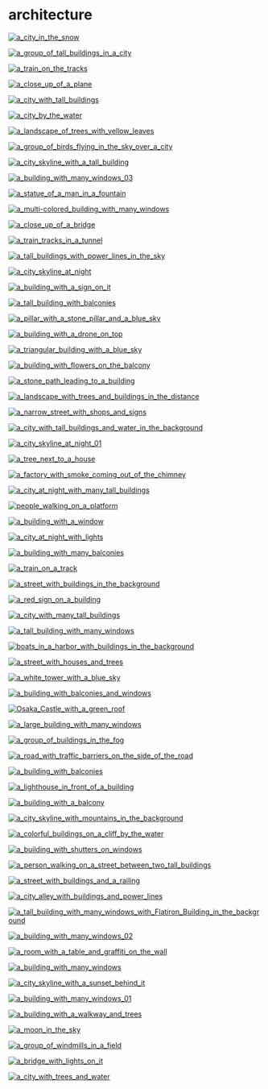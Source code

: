 # architecture

<a href="a_city_in_the_snow.jpg"><img alt="a_city_in_the_snow" src="a_city_in_the_snow.jpg"></a>

<a href="a_group_of_tall_buildings_in_a_city.jpg"><img alt="a_group_of_tall_buildings_in_a_city" src="a_group_of_tall_buildings_in_a_city.jpg"></a>

<a href="a_train_on_the_tracks.jpg"><img alt="a_train_on_the_tracks" src="a_train_on_the_tracks.jpg"></a>

<a href="a_close_up_of_a_plane.jpg"><img alt="a_close_up_of_a_plane" src="a_close_up_of_a_plane.jpg"></a>

<a href="a_city_with_tall_buildings.jpg"><img alt="a_city_with_tall_buildings" src="a_city_with_tall_buildings.jpg"></a>

<a href="a_city_by_the_water.jpg"><img alt="a_city_by_the_water" src="a_city_by_the_water.jpg"></a>

<a href="a_landscape_of_trees_with_yellow_leaves.jpg"><img alt="a_landscape_of_trees_with_yellow_leaves" src="a_landscape_of_trees_with_yellow_leaves.jpg"></a>

<a href="a_group_of_birds_flying_in_the_sky_over_a_city.jpg"><img alt="a_group_of_birds_flying_in_the_sky_over_a_city" src="a_group_of_birds_flying_in_the_sky_over_a_city.jpg"></a>

<a href="a_city_skyline_with_a_tall_building.jpg"><img alt="a_city_skyline_with_a_tall_building" src="a_city_skyline_with_a_tall_building.jpg"></a>

<a href="a_building_with_many_windows_03.jpg"><img alt="a_building_with_many_windows_03" src="a_building_with_many_windows_03.jpg"></a>

<a href="a_statue_of_a_man_in_a_fountain.jpg"><img alt="a_statue_of_a_man_in_a_fountain" src="a_statue_of_a_man_in_a_fountain.jpg"></a>

<a href="a_multi-colored_building_with_many_windows.jpg"><img alt="a_multi-colored_building_with_many_windows" src="a_multi-colored_building_with_many_windows.jpg"></a>

<a href="a_close_up_of_a_bridge.jpg"><img alt="a_close_up_of_a_bridge" src="a_close_up_of_a_bridge.jpg"></a>

<a href="a_train_tracks_in_a_tunnel.jpg"><img alt="a_train_tracks_in_a_tunnel" src="a_train_tracks_in_a_tunnel.jpg"></a>

<a href="a_tall_buildings_with_power_lines_in_the_sky.jpg"><img alt="a_tall_buildings_with_power_lines_in_the_sky" src="a_tall_buildings_with_power_lines_in_the_sky.jpg"></a>

<a href="a_city_skyline_at_night.jpg"><img alt="a_city_skyline_at_night" src="a_city_skyline_at_night.jpg"></a>

<a href="a_building_with_a_sign_on_it.jpg"><img alt="a_building_with_a_sign_on_it" src="a_building_with_a_sign_on_it.jpg"></a>

<a href="a_tall_building_with_balconies.jpg"><img alt="a_tall_building_with_balconies" src="a_tall_building_with_balconies.jpg"></a>

<a href="a_pillar_with_a_stone_pillar_and_a_blue_sky.jpg"><img alt="a_pillar_with_a_stone_pillar_and_a_blue_sky" src="a_pillar_with_a_stone_pillar_and_a_blue_sky.jpg"></a>

<a href="a_building_with_a_drone_on_top.jpg"><img alt="a_building_with_a_drone_on_top" src="a_building_with_a_drone_on_top.jpg"></a>

<a href="a_triangular_building_with_a_blue_sky.jpg"><img alt="a_triangular_building_with_a_blue_sky" src="a_triangular_building_with_a_blue_sky.jpg"></a>

<a href="a_building_with_flowers_on_the_balcony.png"><img alt="a_building_with_flowers_on_the_balcony" src="a_building_with_flowers_on_the_balcony.png"></a>

<a href="a_stone_path_leading_to_a_building.jpg"><img alt="a_stone_path_leading_to_a_building" src="a_stone_path_leading_to_a_building.jpg"></a>

<a href="a_landscape_with_trees_and_buildings_in_the_distance.jpg"><img alt="a_landscape_with_trees_and_buildings_in_the_distance" src="a_landscape_with_trees_and_buildings_in_the_distance.jpg"></a>

<a href="a_narrow_street_with_shops_and_signs.png"><img alt="a_narrow_street_with_shops_and_signs" src="a_narrow_street_with_shops_and_signs.png"></a>

<a href="a_city_with_tall_buildings_and_water_in_the_background.jpg"><img alt="a_city_with_tall_buildings_and_water_in_the_background" src="a_city_with_tall_buildings_and_water_in_the_background.jpg"></a>

<a href="a_city_skyline_at_night_01.jpg"><img alt="a_city_skyline_at_night_01" src="a_city_skyline_at_night_01.jpg"></a>

<a href="a_tree_next_to_a_house.jpg"><img alt="a_tree_next_to_a_house" src="a_tree_next_to_a_house.jpg"></a>

<a href="a_factory_with_smoke_coming_out_of_the_chimney.jpg"><img alt="a_factory_with_smoke_coming_out_of_the_chimney" src="a_factory_with_smoke_coming_out_of_the_chimney.jpg"></a>

<a href="a_city_at_night_with_many_tall_buildings.jpg"><img alt="a_city_at_night_with_many_tall_buildings" src="a_city_at_night_with_many_tall_buildings.jpg"></a>

<a href="people_walking_on_a_platform.jpg"><img alt="people_walking_on_a_platform" src="people_walking_on_a_platform.jpg"></a>

<a href="a_building_with_a_window.jpg"><img alt="a_building_with_a_window" src="a_building_with_a_window.jpg"></a>

<a href="a_city_at_night_with_lights.jpg"><img alt="a_city_at_night_with_lights" src="a_city_at_night_with_lights.jpg"></a>

<a href="a_building_with_many_balconies.jpg"><img alt="a_building_with_many_balconies" src="a_building_with_many_balconies.jpg"></a>

<a href="a_train_on_a_track.jpg"><img alt="a_train_on_a_track" src="a_train_on_a_track.jpg"></a>

<a href="a_street_with_buildings_in_the_background.png"><img alt="a_street_with_buildings_in_the_background" src="a_street_with_buildings_in_the_background.png"></a>

<a href="a_red_sign_on_a_building.jpg"><img alt="a_red_sign_on_a_building" src="a_red_sign_on_a_building.jpg"></a>

<a href="a_city_with_many_tall_buildings.jpg"><img alt="a_city_with_many_tall_buildings" src="a_city_with_many_tall_buildings.jpg"></a>

<a href="a_tall_building_with_many_windows.jpg"><img alt="a_tall_building_with_many_windows" src="a_tall_building_with_many_windows.jpg"></a>

<a href="boats_in_a_harbor_with_buildings_in_the_background.jpg"><img alt="boats_in_a_harbor_with_buildings_in_the_background" src="boats_in_a_harbor_with_buildings_in_the_background.jpg"></a>

<a href="a_street_with_houses_and_trees.jpg"><img alt="a_street_with_houses_and_trees" src="a_street_with_houses_and_trees.jpg"></a>

<a href="a_white_tower_with_a_blue_sky.jpg"><img alt="a_white_tower_with_a_blue_sky" src="a_white_tower_with_a_blue_sky.jpg"></a>

<a href="a_building_with_balconies_and_windows.jpg"><img alt="a_building_with_balconies_and_windows" src="a_building_with_balconies_and_windows.jpg"></a>

<a href="Osaka_Castle_with_a_green_roof.png"><img alt="Osaka_Castle_with_a_green_roof" src="Osaka_Castle_with_a_green_roof.png"></a>

<a href="a_large_building_with_many_windows.jpg"><img alt="a_large_building_with_many_windows" src="a_large_building_with_many_windows.jpg"></a>

<a href="a_group_of_buildings_in_the_fog.jpg"><img alt="a_group_of_buildings_in_the_fog" src="a_group_of_buildings_in_the_fog.jpg"></a>

<a href="a_road_with_traffic_barriers_on_the_side_of_the_road.jpg"><img alt="a_road_with_traffic_barriers_on_the_side_of_the_road" src="a_road_with_traffic_barriers_on_the_side_of_the_road.jpg"></a>

<a href="a_building_with_balconies.jpg"><img alt="a_building_with_balconies" src="a_building_with_balconies.jpg"></a>

<a href="a_lighthouse_in_front_of_a_building.jpg"><img alt="a_lighthouse_in_front_of_a_building" src="a_lighthouse_in_front_of_a_building.jpg"></a>

<a href="a_building_with_a_balcony.jpeg"><img alt="a_building_with_a_balcony" src="a_building_with_a_balcony.jpeg"></a>

<a href="a_city_skyline_with_mountains_in_the_background.png"><img alt="a_city_skyline_with_mountains_in_the_background" src="a_city_skyline_with_mountains_in_the_background.png"></a>

<a href="a_colorful_buildings_on_a_cliff_by_the_water.jpg"><img alt="a_colorful_buildings_on_a_cliff_by_the_water" src="a_colorful_buildings_on_a_cliff_by_the_water.jpg"></a>

<a href="a_building_with_shutters_on_windows.jpg"><img alt="a_building_with_shutters_on_windows" src="a_building_with_shutters_on_windows.jpg"></a>

<a href="a_person_walking_on_a_street_between_two_tall_buildings.jpg"><img alt="a_person_walking_on_a_street_between_two_tall_buildings" src="a_person_walking_on_a_street_between_two_tall_buildings.jpg"></a>

<a href="a_street_with_buildings_and_a_railing.jpg"><img alt="a_street_with_buildings_and_a_railing" src="a_street_with_buildings_and_a_railing.jpg"></a>

<a href="a_city_alley_with_buildings_and_power_lines.jpg"><img alt="a_city_alley_with_buildings_and_power_lines" src="a_city_alley_with_buildings_and_power_lines.jpg"></a>

<a href="a_tall_building_with_many_windows_with_Flatiron_Building_in_the_background.jpg"><img alt="a_tall_building_with_many_windows_with_Flatiron_Building_in_the_background" src="a_tall_building_with_many_windows_with_Flatiron_Building_in_the_background.jpg"></a>

<a href="a_building_with_many_windows_02.jpg"><img alt="a_building_with_many_windows_02" src="a_building_with_many_windows_02.jpg"></a>

<a href="a_room_with_a_table_and_graffiti_on_the_wall.jpg"><img alt="a_room_with_a_table_and_graffiti_on_the_wall" src="a_room_with_a_table_and_graffiti_on_the_wall.jpg"></a>

<a href="a_building_with_many_windows.jpg"><img alt="a_building_with_many_windows" src="a_building_with_many_windows.jpg"></a>

<a href="a_city_skyline_with_a_sunset_behind_it.png"><img alt="a_city_skyline_with_a_sunset_behind_it" src="a_city_skyline_with_a_sunset_behind_it.png"></a>

<a href="a_building_with_many_windows_01.jpg"><img alt="a_building_with_many_windows_01" src="a_building_with_many_windows_01.jpg"></a>

<a href="a_building_with_a_walkway_and_trees.jpg"><img alt="a_building_with_a_walkway_and_trees" src="a_building_with_a_walkway_and_trees.jpg"></a>

<a href="a_moon_in_the_sky.jpg"><img alt="a_moon_in_the_sky" src="a_moon_in_the_sky.jpg"></a>

<a href="a_group_of_windmills_in_a_field.jpg"><img alt="a_group_of_windmills_in_a_field" src="a_group_of_windmills_in_a_field.jpg"></a>

<a href="a_bridge_with_lights_on_it.jpg"><img alt="a_bridge_with_lights_on_it" src="a_bridge_with_lights_on_it.jpg"></a>

<a href="a_city_with_trees_and_water.jpg"><img alt="a_city_with_trees_and_water" src="a_city_with_trees_and_water.jpg"></a>

